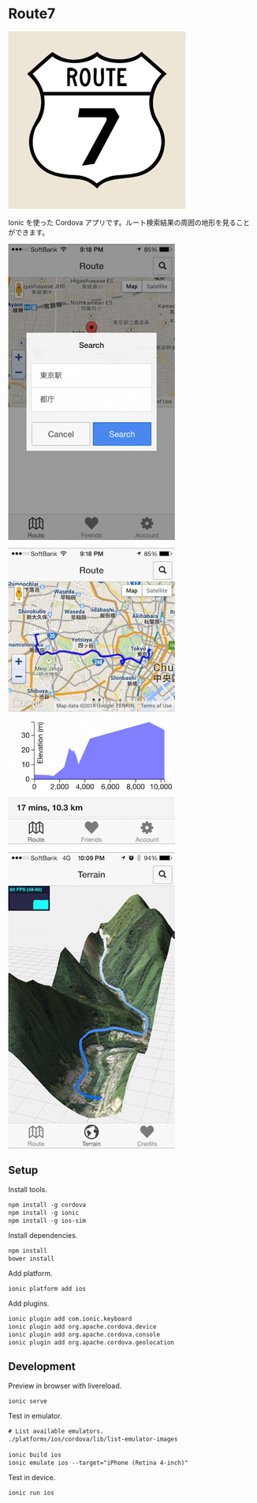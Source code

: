 # Route7

![アイコン](icon.png)

Ionic を使った Cordova アプリです。ルート検索結果の周囲の地形を見ることができます。

![ルート検索](screenshot-search.png)

![検索結果](screenshot-result.png)

![3D 地形表示](screenshot-terrain.png)

## Setup

Install tools.

```
npm install -g cordova
npm install -g ionic
npm install -g ios-sim
```

Install dependencies.

```
npm install
bower install
```

Add platform.

```
ionic platform add ios
```

Add plugins.

```
ionic plugin add com.ionic.keyboard
ionic plugin add org.apache.cordova.device
ionic plugin add org.apache.cordova.console
ionic plugin add org.apache.cordova.geolocation
```

## Development

Preview in browser with livereload.

```
ionic serve
```

Test in emulator.

```
# List available emulators.
./platforms/ios/cordova/lib/list-emulator-images

ionic build ios
ionic emulate ios --target="iPhone (Retina 4-inch)"
```

Test in device.

```
ionic run ios
```
